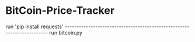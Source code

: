 # BitCoin-Price-Tracker
run 'pip install requests' -----------------------------------------------------------------------
run bitcoin.py
